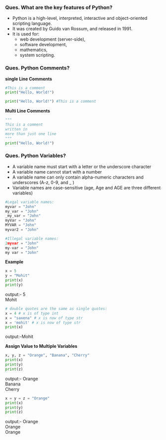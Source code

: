 ### Ques. What are the key features of Python?
* Python is a high-level, interpreted, interactive and object-oriented scripting language.
* It was created by Guido van Rossum, and released in 1991.
* It is used for:
  * web development (server-side),
  * software development,
  * mathematics,
  * system scripting.
  
  
### Ques. Python Comments?
__single Line Comments__
```python
#This is a comment
print("Hello, World!")

print("Hello, World!") #This is a comment
```
__Multi Line Comments__
```python
"""
This is a comment
written in
more than just one line
"""
print("Hello, World!")
```

### Ques. Python Variables?
 * A variable name must start with a letter or the underscore character
 * A variable name cannot start with a number
 * A variable name can only contain alpha-numeric characters and underscores (A-z, 0-9, and _ )
 * Variable names are case-sensitive (age, Age and AGE are three different variables)
```python
#Legal variable names:
myvar = "John"
my_var = "John"
_my_var = "John"
myVar = "John"
MYVAR = "John"
myvar2 = "John"

#Illegal variable names:
2myvar = "John"
my-var = "John"
my var = "John"
```
__Example__
```python
x = 5
y = "Mohit"
print(x)
print(y)
```
output:- 5<br>Mohit
```python
# double quotes are the same as single quotes:
x = 4 # x is of type int
x = "saxena" # x is now of type str
x = 'mohit' # x is now of type str
print(x)
```
output:-Mohit

__Assign Value to Multiple Variables__
```python
x, y, z = "Orange", "Banana", "Cherry"
print(x)
print(y)
print(z)
```
output:- Orange<br>Banana<br>Cherry
```python
x = y = z = "Orange"
print(x)
print(y)
print(z)
```
output:- Orange<br>Orange<br>Orange



